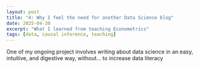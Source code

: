 ```yaml
---
layout: post
title: "4: Why I feel the need for another Data Science blog"
date: 2025-04-30
excerpt: "What I learned from teaching Econometrics"
tags: [data, causal inference, teaching]
---
```


One of my ongoing project involves writing about data science in an easy, intuitive, and digestive way, without... to increase data literacy


